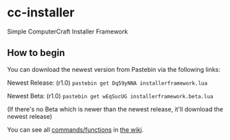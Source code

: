 # cc-installer
Simple ComputerCraft Installer Framework

## How to begin
You can download the newest version from Pastebin via the following links:

Newest Release: (r1.0) `pastebin get Dq59yNNA installerframework.lua`

Newest Beta: (r1.0) `pastebin get wEqSucUG installerframework.beta.lua`

(If there's no Beta which is newer than the newest release, it'll download the newest release)



You can see all [commands/functions](https://github.com/OfficialCRUGG/cc-installer/wiki/Commands "OfficialCRUGG/cc-installer/wiki/Commands") in [the wiki](https://github.com/OfficialCRUGG/cc-installer/wiki/ "OfficialCRUGG/cc-installer/wiki").
